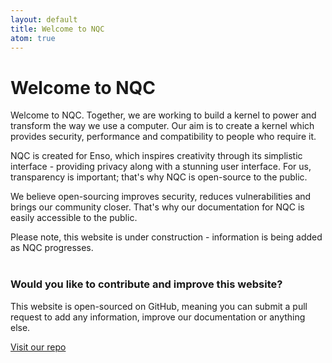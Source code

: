 ```yaml
---
layout: default
title: Welcome to NQC
atom: true
---
```


# Welcome to NQC

Welcome to NQC. Together, we are working to build a kernel to power and transform the way we use a computer. Our aim is to create a kernel which provides security, performance and compatibility to people who require it.

NQC is created for Enso, which inspires creativity through its simplistic interface - providing privacy along with a stunning user interface.  For us, transparency is important; that's why NQC is open-source to the public.

We believe open-sourcing improves security, reduces vulnerabilities and brings our community closer. That's why our documentation for NQC is easily accessible to the public.

Please note, this website is under construction - information is being added as NQC progresses.
<br>
<br>

### Would you like to contribute and improve this website?
This website is open-sourced on GitHub, meaning you can submit a pull request to add any information, improve our documentation or anything else.

[Visit our repo](https://github.com/Nevuqe/nqc-docs)